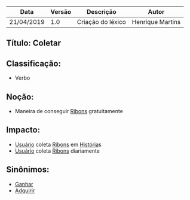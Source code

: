 | Data | Versão | Descrição | Autor |
|---|---|---|---|
| 21/04/2019 | 1.0 | Criação do léxico  | Henrique Martins |

## Título: Coletar

## Classificação:

- Verbo

## Noção:

- Maneira de conseguir [Ribons](https://github.com/requisitos-2019-1/Ribon/blob/master/Modelagem%20de%20Requisitos/Lexicos/Ribon.md) gratuitamente

## Impacto:

- [Usuário](https://github.com/requisitos-2019-1/Ribon/blob/master/Modelagem%20de%20Requisitos/Lexicos/Usuário.md) coleta [Ribons](https://github.com/requisitos-2019-1/Ribon/blob/master/Modelagem%20de%20Requisitos/Lexicos/Ribon.md) em [História](https://github.com/requisitos-2019-1/Ribon/blob/master/Modelagem%20de%20Requisitos/Lexicos/Historia.md)s
- [Usuário](https://github.com/requisitos-2019-1/Ribon/blob/master/Modelagem%20de%20Requisitos/Lexicos/Usuário.md) coleta [Ribons](https://github.com/requisitos-2019-1/Ribon/blob/master/Modelagem%20de%20Requisitos/Lexicos/Ribon.md) diariamente

## Sinônimos:

- [Ganhar](https://github.com/requisitos-2019-1/Ribon/blob/master/Modelagem%%20de%%20Requisitos/Lexicos/Project_Healthy_Children.md)
- [Adquirir](https://github.com/requisitos-2019-1/Ribon/blob/master/Modelagem%20de%20Requisitos/Lexicos/Comprar.md)
